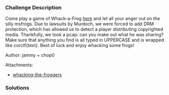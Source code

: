 ### Challenge Description

Come play a game of Whack-a-Frog [here](https://whack-a-frog.be.ax/) and let all your anger out on the silly msfrogs. Due to lawsuits by Murdoch, we were forced to add DRM protection, which has allowed us to detect a player distributing copyrighted media. Thankfully, we took a pcap: can you make out what he was sharing? Make sure that anything you find is all typed in UPPERCASE and is wrapped like corctf{text}. Best of luck and enjoy whacking some frogs!

Author: jammy + chop0

Attachments:

- [whacking-the-froggers](attachments/forensics-whack-a-frog/whacking-the-froggers.pcap)

### Solutions

